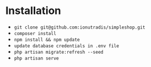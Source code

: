  # Installation
 - `git clone git@github.com:ionutradis/simpleshop.git`
 - `composer install`
 - `npm install && npm update`
 - `update database credentials in .env file`
 - `php artisan migrate:refresh --seed`
 - `php artisan serve`